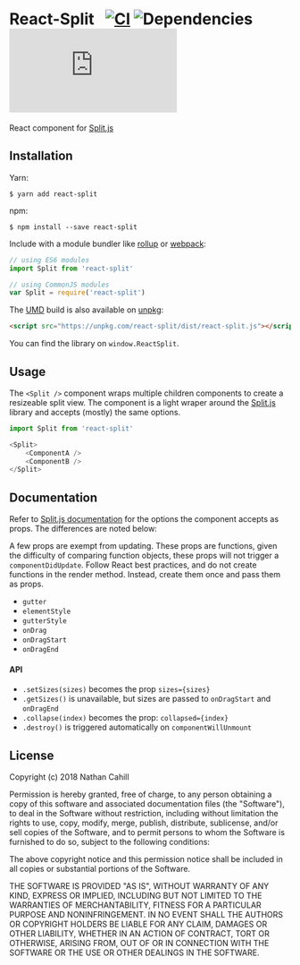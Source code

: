 # React-Split &nbsp; [![CI](https://img.shields.io/circleci/project/github/nathancahill/split/master.svg)](https://circleci.com/gh/nathancahill/split) ![Dependencies](https://david-dm.org/nathancahill/split/status.svg) ![](https://img.badgesize.io/https://unpkg.com/react-split/dist/react-split.min.js?compression=gzip&label=size&v=2.0.4)

React component for [Split.js](https://github.com/nathancahill/Split.js/)

## Installation

Yarn:

```
$ yarn add react-split
```

npm:

```
$ npm install --save react-split
```

Include with a module bundler like [rollup](http://rollupjs.org/) or [webpack](https://webpack.github.io/):

```js
// using ES6 modules
import Split from 'react-split'

// using CommonJS modules
var Split = require('react-split')
```

The [UMD](https://github.com/umdjs/umd) build is also available on [unpkg](http://unpkg.com/):

```html
<script src="https://unpkg.com/react-split/dist/react-split.js"></script>
```

You can find the library on `window.ReactSplit`.

## Usage

The `<Split />` component wraps multiple children components to create a resizeable split view. The component is a
light wraper around the [Split.js](https://github.com/nathancahill/Split.js/) library and accepts (mostly) the same options.

```js
import Split from 'react-split'

<Split>
    <ComponentA />
    <ComponentB />
</Split>
```

## Documentation

Refer to [Split.js documentation](https://github.com/nathancahill/Split.js/#documentation) for the options the component accepts as props. The differences are noted below:

A few props are exempt from updating. These props are functions, given the difficulty of comparing function objects,
these props will not trigger a `componentDidUpdate`.
Follow React best practices, and do not create functions in the render method. Instead, create them once and pass them as props.

-   `gutter`
-   `elementStyle`
-   `gutterStyle`
-   `onDrag`
-   `onDragStart`
-   `onDragEnd`

#### API

-   `.setSizes(sizes)` becomes the prop `sizes={sizes}`
-   `.getSizes()` is unavailable, but sizes are passed to `onDragStart` and `onDragEnd`
-   `.collapse(index)` becomes the prop: `collapsed={index}`
-   `.destroy()` is triggered automatically on `componentWillUnmount`

## License

Copyright (c) 2018 Nathan Cahill

Permission is hereby granted, free of charge, to any person obtaining a copy
of this software and associated documentation files (the "Software"), to deal
in the Software without restriction, including without limitation the rights
to use, copy, modify, merge, publish, distribute, sublicense, and/or sell
copies of the Software, and to permit persons to whom the Software is
furnished to do so, subject to the following conditions:

The above copyright notice and this permission notice shall be included in
all copies or substantial portions of the Software.

THE SOFTWARE IS PROVIDED "AS IS", WITHOUT WARRANTY OF ANY KIND, EXPRESS OR
IMPLIED, INCLUDING BUT NOT LIMITED TO THE WARRANTIES OF MERCHANTABILITY,
FITNESS FOR A PARTICULAR PURPOSE AND NONINFRINGEMENT. IN NO EVENT SHALL THE
AUTHORS OR COPYRIGHT HOLDERS BE LIABLE FOR ANY CLAIM, DAMAGES OR OTHER
LIABILITY, WHETHER IN AN ACTION OF CONTRACT, TORT OR OTHERWISE, ARISING FROM,
OUT OF OR IN CONNECTION WITH THE SOFTWARE OR THE USE OR OTHER DEALINGS IN
THE SOFTWARE.
